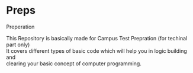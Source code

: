 # Preps

Preperation

This Repository is basically made for Campus Test Prepration (for techinal part only) <br>
It covers different types of basic code which will help you in logic building and <br>
clearing your basic concept of computer programming.

